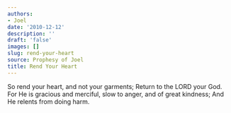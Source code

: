 ```yaml
---
authors:
- Joel
date: '2010-12-12'
description: ''
draft: 'false'
images: []
slug: rend-your-heart
source: Prophesy of Joel
title: Rend Your Heart
---
```


So rend your heart, and not your garments; Return to the LORD your God. For He is gracious and merciful, slow to anger, and of great kindness; And He relents from doing harm.